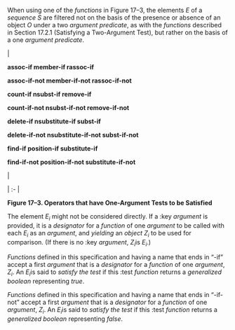  



When using one of the *functions* in Figure 17–3, the elements *E* of a *sequence S* are filtered not on the basis of the presence or absence of an object *O* under a two *argument predicate*, as with the *functions* described in Section 17.2.1 (Satisfying a Two-Argument Test), but rather on the basis of a one *argument predicate*. 



|<p>**assoc-if member-if rassoc-if** </p><p>**assoc-if-not member-if-not rassoc-if-not** </p><p>**count-if nsubst-if remove-if** </p><p>**count-if-not nsubst-if-not remove-if-not** </p><p>**delete-if nsubstitute-if subst-if** </p><p>**delete-if-not nsubstitute-if-not subst-if-not** </p><p>**find-if position-if substitute-if** </p><p>**find-if-not position-if-not substitute-if-not**</p>|

| :- |





**Figure 17–3. Operators that have One-Argument Tests to be Satisfied** 







 



 



The element <i>E<sub>i</sub></i> might not be considered directly. If a :key <i>argument</i> is provided, it is a <i>designator</i> for a <i>function</i> of one <i>argument</i> to be called with each <i>E<sub>i</sub></i> as an <i>argument</i>, and <i>yielding</i> an <i>object Z<sub>i</sub></i> to be used for comparison. (If there is no :key <i>argument</i>, <i>Z<sub>i</sub></i>is <i>E<sub>i</sub></i>.) 



<i>Functions</i> defined in this specification and having a name that ends in “-if” accept a first <i>argument</i> that is a <i>designator</i> for a <i>function</i> of one <i>argument</i>, <i>Z<sub>i</sub></i>. An <i>E<sub>i</sub></i>is said to <i>satisfy the test</i> if this :test <i>function</i> returns a <i>generalized boolean</i> representing <i>true</i>. 



<i>Functions</i> defined in this specification and having a name that ends in “-if-not” accept a first <i>argument</i> that is a <i>designator</i> for a <i>function</i> of one <i>argument</i>, <i>Z<sub>i</sub></i>. An <i>E<sub>i</sub></i>is said to <i>satisfy the test</i> if this :test <i>function</i> returns a <i>generalized boolean</i> representing <i>false</i>. 



